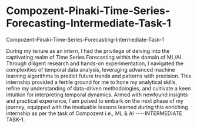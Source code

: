 # Compozent-Pinaki-Time-Series-Forecasting-Intermediate-Task-1
Compozent-Pinaki-Time-Series-Forecasting-Intermediate-Task-1

During my tenure as an intern, I had the privilege of delving into the captivating realm of Time Series Forecasting within the domain of ML/AI. Through diligent research and hands-on experimentation, I navigated the complexities of temporal data analysis, leveraging advanced machine learning algorithms to predict future trends and patterns with precision. This internship provided a fertile ground for me to hone my analytical skills, refine my understanding of data-driven methodologies, and cultivate a keen intuition for interpreting temporal dynamics. Armed with newfound insights and practical experience, I am poised to embark on the next phase of my journey, equipped with the invaluable lessons learned during this enriching internship as per the task of Compozent i.e., ML & AI ----INTERMEDIATE TASK-1.
